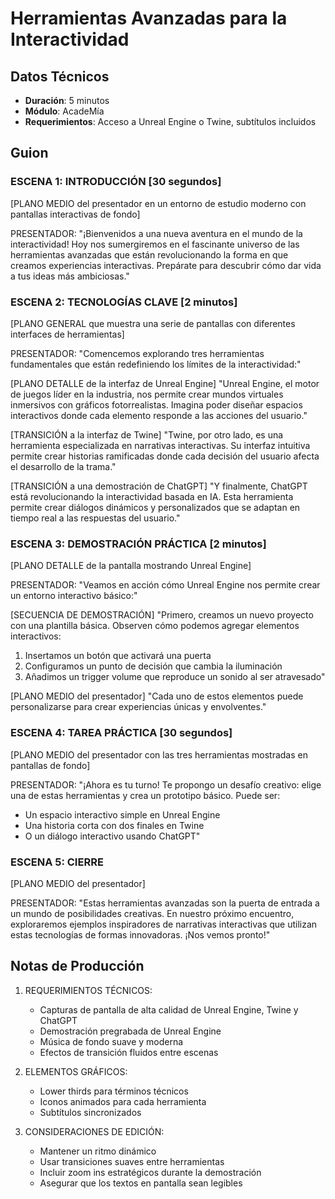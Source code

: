 # Herramientas Avanzadas para la Interactividad

## Datos Técnicos
- **Duración**: 5 minutos
- **Módulo**: AcadeMía
- **Requerimientos**: Acceso a Unreal Engine o Twine, subtítulos incluidos

## Guion

### ESCENA 1: INTRODUCCIÓN [30 segundos]

[PLANO MEDIO del presentador en un entorno de estudio moderno con pantallas interactivas de fondo]

PRESENTADOR:
"¡Bienvenidos a una nueva aventura en el mundo de la interactividad! Hoy nos sumergiremos en el fascinante universo de las herramientas avanzadas que están revolucionando la forma en que creamos experiencias interactivas. Prepárate para descubrir cómo dar vida a tus ideas más ambiciosas."

### ESCENA 2: TECNOLOGÍAS CLAVE [2 minutos]

[PLANO GENERAL que muestra una serie de pantallas con diferentes interfaces de herramientas]

PRESENTADOR:
"Comencemos explorando tres herramientas fundamentales que están redefiniendo los límites de la interactividad:"

[PLANO DETALLE de la interfaz de Unreal Engine]
"Unreal Engine, el motor de juegos líder en la industria, nos permite crear mundos virtuales inmersivos con gráficos fotorrealistas. Imagina poder diseñar espacios interactivos donde cada elemento responde a las acciones del usuario."

[TRANSICIÓN a la interfaz de Twine]
"Twine, por otro lado, es una herramienta especializada en narrativas interactivas. Su interfaz intuitiva permite crear historias ramificadas donde cada decisión del usuario afecta el desarrollo de la trama."

[TRANSICIÓN a una demostración de ChatGPT]
"Y finalmente, ChatGPT está revolucionando la interactividad basada en IA. Esta herramienta permite crear diálogos dinámicos y personalizados que se adaptan en tiempo real a las respuestas del usuario."

### ESCENA 3: DEMOSTRACIÓN PRÁCTICA [2 minutos]

[PLANO DETALLE de la pantalla mostrando Unreal Engine]

PRESENTADOR:
"Veamos en acción cómo Unreal Engine nos permite crear un entorno interactivo básico:"

[SECUENCIA DE DEMOSTRACIÓN]
"Primero, creamos un nuevo proyecto con una plantilla básica. Observen cómo podemos agregar elementos interactivos:
1. Insertamos un botón que activará una puerta
2. Configuramos un punto de decisión que cambia la iluminación
3. Añadimos un trigger volume que reproduce un sonido al ser atravesado"

[PLANO MEDIO del presentador]
"Cada uno de estos elementos puede personalizarse para crear experiencias únicas y envolventes."

### ESCENA 4: TAREA PRÁCTICA [30 segundos]

[PLANO MEDIO del presentador con las tres herramientas mostradas en pantallas de fondo]

PRESENTADOR:
"¡Ahora es tu turno! Te propongo un desafío creativo: elige una de estas herramientas y crea un prototipo básico. Puede ser:
- Un espacio interactivo simple en Unreal Engine
- Una historia corta con dos finales en Twine
- O un diálogo interactivo usando ChatGPT"

### ESCENA 5: CIERRE

[PLANO MEDIO del presentador]

PRESENTADOR:
"Estas herramientas avanzadas son la puerta de entrada a un mundo de posibilidades creativas. En nuestro próximo encuentro, exploraremos ejemplos inspiradores de narrativas interactivas que utilizan estas tecnologías de formas innovadoras. ¡Nos vemos pronto!"

## Notas de Producción

1. REQUERIMIENTOS TÉCNICOS:
   - Capturas de pantalla de alta calidad de Unreal Engine, Twine y ChatGPT
   - Demostración pregrabada de Unreal Engine
   - Música de fondo suave y moderna
   - Efectos de transición fluidos entre escenas

2. ELEMENTOS GRÁFICOS:
   - Lower thirds para términos técnicos
   - Iconos animados para cada herramienta
   - Subtítulos sincronizados

3. CONSIDERACIONES DE EDICIÓN:
   - Mantener un ritmo dinámico
   - Usar transiciones suaves entre herramientas
   - Incluir zoom ins estratégicos durante la demostración
   - Asegurar que los textos en pantalla sean legibles